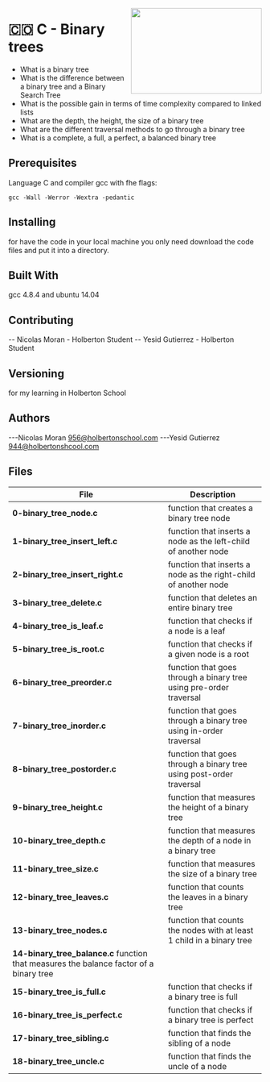 <p>
<img width="260" height="170" src="https://davidjohncoleman.com/wp-djc/wp-content/uploads/2017/06/HBTN-Borderless-CMYK-Logo-Vertical-Color-Black@1200ppi-300x236.png" align="right" >
</p>





# :colombia: C - Binary trees                                                      
- What is a binary tree
- What is the difference between a binary tree and a Binary Search Tree
- What is the possible gain in terms of time complexity compared to linked lists
- What are the depth, the height, the size of a binary tree
- What are the different traversal methods to go through a binary tree
- What is a complete, a full, a perfect, a balanced binary tree
## Prerequisites                                                                
Language C and compiler gcc with fhe flags:                                     
```                                                                             
gcc -Wall -Werror -Wextra -pedantic                                             
```                                                                             
## Installing                                                                   
                                                                                
for have the code in your local machine you only need download the code files and put it into a directory.
## Built With                                                                   
                                                                                
gcc 4.8.4 and ubuntu 14.04                                                      
                                                                                
## Contributing                                                                 
                                                                                
-- Nicolas Moran - Holberton Student
-- Yesid Gutierrez - Holberton Student                                          
                                                                                
## Versioning                                                                   
for my learning in Holberton School                                             
                                                                                
## Authors                                                                      
                                                                                
---Nicolas Moran  956@holbertonschool.com
---Yesid Gutierrez  944@holbertonshcool.com                                     
                                                                                
## Files                                                                        
                                                                                
|              File                |               Description                  |
| ---------------------------------| ------------------------------------------ |
|**0-binary_tree_node.c**| function that creates a binary tree node
|**1-binary_tree_insert_left.c**| function that inserts a node as the left-child of another node
|**2-binary_tree_insert_right.c**| function that inserts a node as the right-child of another node
|**3-binary_tree_delete.c**| function that deletes an entire binary tree
|**4-binary_tree_is_leaf.c**| function that checks if a node is a leaf
|**5-binary_tree_is_root.c**| function that checks if a given node is a root
|**6-binary_tree_preorder.c**| function that goes through a binary tree using pre-order traversal
|**7-binary_tree_inorder.c**| function that goes through a binary tree using in-order traversal
|**8-binary_tree_postorder.c**| function that goes through a binary tree using post-order traversal
|**9-binary_tree_height.c**| function that measures the height of a binary tree
|**10-binary_tree_depth.c**| function that measures the depth of a node in a binary tree
|**11-binary_tree_size.c**| function that measures the size of a binary tree
|**12-binary_tree_leaves.c**| function that counts the leaves in a binary tree
|**13-binary_tree_nodes.c**| function that counts the nodes with at least 1 child in a binary tree
|**14-binary_tree_balance.c** function that measures the balance factor of a binary tree
|**15-binary_tree_is_full.c**| function that checks if a binary tree is full
|**16-binary_tree_is_perfect.c**| function that checks if a binary tree is perfect
|**17-binary_tree_sibling.c**|  function that finds the sibling of a node
|**18-binary_tree_uncle.c**| function that finds the uncle of a node